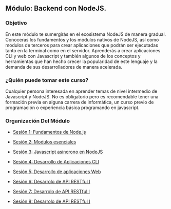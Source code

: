 ## Módulo: Backend con NodeJS.

### Objetivo

En este módulo te sumergirás en el ecosistema NodeJS de manera gradual.
Conoceras los fundamentos y los módulos nativos de  NodeJS, así como modulos de terceros para crear aplicaciones que podrán ser ejecutadas tanto en la terminal como en el servidor.
Aprenderás a crear aplicaciones CLI y web con Javascript y también algunos de los conceptos y herramientas que han hecho crecer la popularidad de este lenguaje y la demanda de sus desarrolladores de manera acelerada.

### ¿Quién puede tomar este curso?

Cualquier persona interesada en aprender temas de nivel intermedio de Javascript y NodeJS.
No es obligatorio pero es recomendable tener una formación previa en alguna carrera de informática, un curso previo de programación o experiencia básica programando en javascript.


### Organización Del Módulo

 - [Sesión 1: Fundamentos de Node.js](./Sesion-01)

 - [Sesión 2: Modulos esenciales](./Sesion-02)

 - [Sesión 3: Javascript asíncrono en NodeJS](./Sesion-03)

 - [Sesión 4: Desarrollo de Aplicaciones CLI](./Sesion-04)

 - [Sesión 5: Desarrollo de aplicaciones Web](./Sesion-05)

 - [Sesión 6: Desarrolo de API RESTful I](./Sesion-06)

 - [Sesión 7: Desarrolo de API RESTful I](./Sesion-07)

 - [Sesión 8: Desarrolo de API RESTful I](./Sesion-08)
